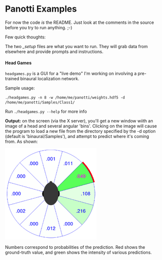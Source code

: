 # Panotti Examples

For now the code *is* the README.    Just look at the comments in the source before you try to run anything. ;-)

Few quick thoughts:

The two *_setup* files are what you want to run.  They will grab data from elsewhere and provide prompts and instructions. 

#### Head Games
`headgames.py` is a GUI for a "live demo" I'm working on involving a pre-trained binaural localization network. 

Sample usage:

    ./headgames.py -n 8 -w /home/me/panotti/weights.hdf5 -d /home/me/panotti/Samples/Class1/

Run `./headgames.py --help` for more info

**Output:** on the screen (via the X server), you'll get a new window wiith an image of a head and several angular 'bins'.  Clicking on the image will cause the program to load a new file from the directory specified by the -d option (default is 'binaural/Samples'), and attempt to predict where it's coming from.  As shown: 

<img src="headgames_example.png" height="300">

Numbers correspond to probabilities of the prediction.  Red shows the ground-truth value, and green shows the intensity of various predictions.
